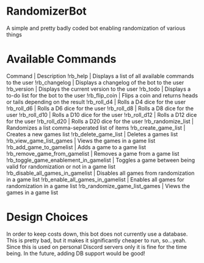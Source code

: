 # RandomizerBot
A simple and pretty badly coded bot enabling randomization of various things

# Available Commands
Command | Description
!rb_help                               | Displays a list of all available commands to the user
!rb_changelog                          | Displays a changelog of the bot to the user
!rb_version                            | Displays the current version to the user
!rb_todo                               | Displays a to-do list for the bot to the user
!rb_flip_coin                          | Flips a coin and returns heads or tails depending on the result
!rb_roll_d4                            | Rolls a D4 dice for the user
!rb_roll_d6                            | Rolls a D6 dice for the user
!rb_roll_d8                            | Rolls a D8 dice for the user
!rb_roll_d10                           | Rolls a D10 dice for the user
!rb_roll_d12                           | Rolls a D12 dice for the user
!rb_roll_d20                           | Rolls a D20 dice for the user
!rb_randomize_list                     | Randomizes a list comma-seperated list of items
!rb_create_game_list                   | Creates a new games list
!rb_delete_game_list                   | Deletes a games list
!rb_view_game_list_games               | Views the games in a game list
!rb_add_game_to_gamelist               | Adds a game to a game list
!rb_remove_game_from_gamelist          | Removes a game from a game list
!rb_toggle_game_enablement_in_gamelist | Toggles a game between being valid for randomization or not in a game list
!rb_disable_all_games_in_gamelist      | Disables all games from randomization in a game list
!rb_enable_all_games_in_gamelist       | Enables all games for randomization in a game list
!rb_randomize_game_list_games          | Views the games in a game list

# Design Choices
In order to keep costs down, this bot does not currently use a database. This is pretty bad, but it makes it significantly cheaper to run, so...yeah. Since this is used on personal Discord servers only it is fine for the time being. In the future, adding DB support would be good!
